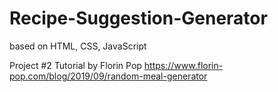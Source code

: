 # Recipe-Suggestion-Generator

based on HTML, CSS, JavaScript

Project #2
Tutorial by Florin Pop https://www.florin-pop.com/blog/2019/09/random-meal-generator
